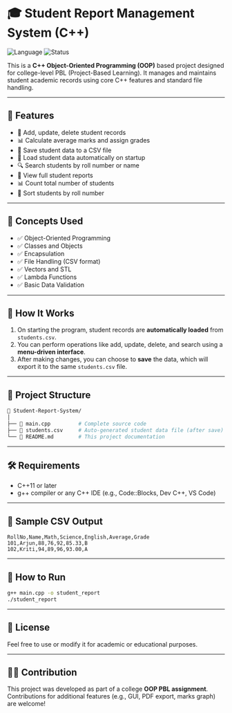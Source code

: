 # 🎓 Student Report Management System (C++)

![Language](https://img.shields.io/badge/language-C%2B%2B-blue.svg)
![Status](https://img.shields.io/badge/project-OOP%20PBL%20Assignment-green)

This is a **C++ Object-Oriented Programming (OOP)** based project designed for college-level PBL (Project-Based Learning). It manages and maintains student academic records using core C++ features and standard file handling.

---

## 🚀 Features

- 📌 Add, update, delete student records  
- 📊 Calculate average marks and assign grades  
- 📁 Save student data to a CSV file  
- 🔄 Load student data automatically on startup  
- 🔍 Search students by roll number or name  
- 🧾 View full student reports  
- 📊 Count total number of students  
- 🔢 Sort students by roll number  

---

## 🧠 Concepts Used

- ✅ Object-Oriented Programming  
- ✅ Classes and Objects  
- ✅ Encapsulation  
- ✅ File Handling (CSV format)  
- ✅ Vectors and STL  
- ✅ Lambda Functions  
- ✅ Basic Data Validation  

---

## 💾 How It Works

1. On starting the program, student records are **automatically loaded** from `students.csv`.
2. You can perform operations like add, update, delete, and search using a **menu-driven interface**.
3. After making changes, you can choose to **save** the data, which will export it to the same `students.csv` file.

---

## 📁 Project Structure

```bash
📂 Student-Report-System/
│
├── 📄 main.cpp         # Complete source code
├── 📄 students.csv     # Auto-generated student data file (after save)
└── 📄 README.md        # This project documentation
```

---

## 🛠️ Requirements

- C++11 or later
- g++ compiler or any C++ IDE (e.g., Code::Blocks, Dev C++, VS Code)

---

## 🧪 Sample CSV Output

```
RollNo,Name,Math,Science,English,Average,Grade
101,Arjun,88,76,92,85.33,B
102,Kriti,94,89,96,93.00,A
```

---

## 📌 How to Run

```bash
g++ main.cpp -o student_report
./student_report
```

---

## 📄 License
Feel free to use or modify it for academic or educational purposes.

---

## 🙋‍♀️ Contribution

This project was developed as part of a college **OOP PBL assignment**. Contributions for additional features (e.g., GUI, PDF export, marks graph) are welcome!

